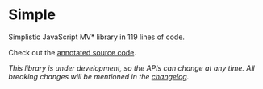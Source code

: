 Simple
======

Simplistic JavaScript MV* library in 119 lines of code.

Check out the [annotated source code](http://simplejs.org).

_This library is under development, so the APIs can change at any time.
All breaking changes will be mentioned in the
[changelog](https://github.com/kjbekkelund/simple/blob/master/CHANGELOG.md)._
